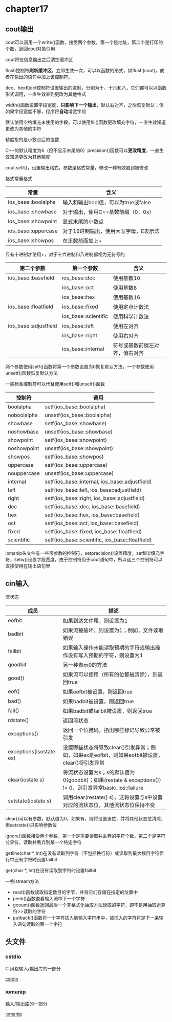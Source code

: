 # chapter17

## cout输出

cout可以调用一个write()函数，接受两个参数，第一个是地址，第二个是打印的个数，返回cout对象引用

cout将在信息输出之后清空缓冲区

flush控制符**刷新缓冲区**，立即生效一次，可以以函数的形式，如flush(cout)，或者在输出的语句中加上该控制符、

dec、hex和oct控制符设置输出的进制，分别为十、十六和八，它们都可以以函数形式调用，一直生效直到更改为其他格式

width()函数设置字段宽度，**只影响下一个输出**，默认右对齐，之后恢复默认；但如果字段宽度不够，程序将**自动**增宽字段

默认使用空格填充未使用的字段，可以使用fill()函数更改填充字符，一直生效知道更改为其他的字符

精度指的是小数点后的位数

C++的默认精度为6（但不显示末尾的0）precision()函数可以**更改精度**，一直生效知道更改为其他精度

cout.setf()，设置输出格式，参数是格式常量，修改一种有效直到被修改

格式常量格式

| 常量                  | 含义                       |
|---------------------|--------------------------|
| ios_base::boolalpha | 输入和输出bool值，可以为true或false |
| ios_base::showbase  | 对于输出，使用C++基数前缀（0，0x）     |
| ios_base::showpoint | 显式末尾的小数点                 |
| ios_base::uppercase | 对于16进制输出，使用大写字母，E表示法     |
| ios_base::showpos   | 在正数前面加上+                 |

只有十进制才使用+，对于十六进制和八进制都视为无符号的

| 第二个参数                 | 第一个参数                | 含义              |
|-----------------------|----------------------|-----------------|
| ios_base::basefield   | ios_base::dec        | 使用基数10          |
|                       | ios_base::oct        | 使用基数8           |
|                       | ios_base::hex        | 使用基数16          |
| ios_base::floatfield  | ios_base::fixed      | 使用定点计数法         |
|                       | ios_base::scientific | 使用科学计数法         |
| ios_base::adjustfield | ios_base::left       | 使用左对齐           |
|                       | ios_base::right      | 使用右对齐           |
|                       | ios_base::internal   | 符号或基数前缀左对齐，值右对齐 |

两个参数使用setf()函数将第一个参数设置为0恢复默认方法，一个参数使用unsetf()函数恢复默认方法

一些标准控制符可以代替使用setf()和unsetf()函数

| 控制符         | 调用                                               |
|-------------|--------------------------------------------------|
| boolalpha   | setf(ios_base::boolalpha)                        |
| noboolalpha | unsetf(ios_base::boolalpha)                      |
| showbase    | setf(ios_base::showbase)                         |
| noshowbase  | unsetf(ios_base::showbase)                       |
| showpoint   | setf(ios_base::showpoint)                        |
| noshowpoint | unsetf(ios_base::showpoint)                      |
| showpos     | setf(ios_base::showpos)                          |
| uppercase   | setf(ios_base::uppercase)                        |
| nouppercase | unsetf(ios_base::uppercase)                      |
| internal    | setf(ios_base::internal, ios_base::adjustfield)  |
| left        | setf(ios_base::left, ios_base::adjustfield)      |
| right       | setf(ios_base::right, ios_base::adjustfield)     |
| dec         | setf(ios_base::dec, ios_base::basefield)         |
| hex         | setf(ios_base::hex, ios_base::basefield)         |
| oct         | setf(ios_base::oct, ios_base::basefield)         |
| fixed       | setf(ios_base::fixed, ios_base::floatfield)      |
| scientific  | setf(ios_base::scientific, ios_base::floatfield) |

iomanip头文件有一些带参数的控制符，setprecision()设置精度，setfill()填充字符，setw()设置字段宽度，由于控制符用于cout语句中，所以这三个控制符可以直接使用在输出语句里

## cin输入

流状态

| 成员                      | 描述                                                                                |
|-------------------------|-----------------------------------------------------------------------------------|
| eofbit                  | 如果到达文件尾，则设置为1                                                                     |
| badbit                  | 如果流被破坏，则设置为1；例如，文件读取错误                                                            |
| failbit                 | 如果输入操作未能读取预期的字符或输出操作没有写入预期的字符，则设置为1                                               |
| goodbit                 | 另一种表示0的方法                                                                         |
| good()                  | 如果流可以使用（所有的位都被清除），则返回true                                                         |
| eof()                   | 如果eofbit被设置，则返回true                                                               |
| bad()                   | 如果badbit被设置，则返回true                                                               |
| fail()                  | 如果badbit或failbit被设置，则返回true                                                       |
| rdstate()               | 返回流状态                                                                             |
| exceptions()            | 返回一个位掩码，指出哪些标记导致异常被引发                                                             |
| exceptions(isostate ex) | 设置哪些状态将导致clear()引发异常；例如，如果ex是eofbit，则如果eofbit被设置，clear()将引发异常                     |
| clear(iostate s)        | 将流状态设置为s；s的默认值为0(goodbit)；如果(restate & exceptions()) != 0，则引发异常basic_ios::failure |
| setstate(iostate s)     | 调用clear(restate() s)，这将设置与s中设置对应的流状态位，其他流状态位保持不变                                  |

clear()可以有参数，默认值为0，如果有，则将设置该位，并将其他状态位清除，但setstate()只影响参数位

ignore()函数接受两个参数，第一个是需要读取并丢弃的字符个数，第二个是字符分界符，读取并丢弃到某一个特定字符

getline(char *, int)在没有读取到字符（不包括换行符）或读取到最大数目字符但行中还有字符时设置failbit

get(char *, int)在没有读取到字符时设置failbit

一些istream方法

- read()函数读取指定数目的字节，并将它们存储在指定的位置中
- peek()函数查看输入流中下一个字符
- gcount()函数返回最后一个非格式化抽取方法读取的字符，即不是用抽取运算符>>读取的字符
- putback()函数将一个字符插入到输入字符串中，被插入的字符将是下一条输入语句读取的第一个字符

## 头文件

### cstdio

C 风格输入/输出库的一部分

[cstdio](http://www.cppds.com/cpp/header/cstdio.html)

### iomanip

输入/输出库的一部分

[iomanip](http://www.cppds.com/cpp/header/iomanip.html)

